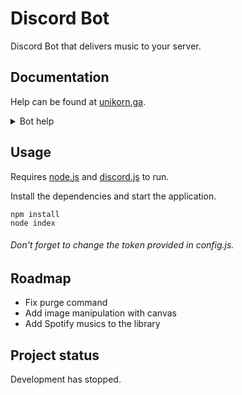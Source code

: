 # **Discord Bot**

Discord Bot that delivers music to your server.

## Documentation

Help can be found at [unikorn.ga](https://unikorn.ga/bot).
<details>
  <summary>Bot help</summary>
<p>

|Commands        |Alias                          |Description                  |
|----------------|-------------------------------|-----------------------------|
|`/avatar`       |`/icon`                        |Display server member avatar |
|`/help`         |`/h`                           |Display commands help        |
|`/pause`        |                               |Pause the current song       |
|`/play`         |`/p`                           |Play the song passed in argument |
|`/poll`         |                               |Display server member avatar |
|`/purge`        |                               |Purge latest messages        |
|`/queue`        |`/q`                           |Display server current queue |
|`/radio`        |                               |Play the radio passed in argument |
|`/remove`       |`/r`                           |Remove a song from the queue |
|`/resume`       |                               |Resume the current song      |
|`/skip`         |                               |Skip the current song        |
|`/stop`         |`/s`                           |Stop the current song and disconnect |
|`/uptime`       |                               |Display bot uptime |
|`/volume`       |`/v`, `/vol`                   |Change volume from 0 to 200 |

</p>
</details>

## Usage

Requires [node.js](https://nodejs.org) and [discord.js](https://discord.js.org) to run.

Install the dependencies and start the application.

```
npm install
node index
```

###### Don't forget to change the token provided in config.js.

## Roadmap

- Fix purge command
- Add image manipulation with canvas
- Add Spotify musics to the library

## Project status

Development has stopped.
